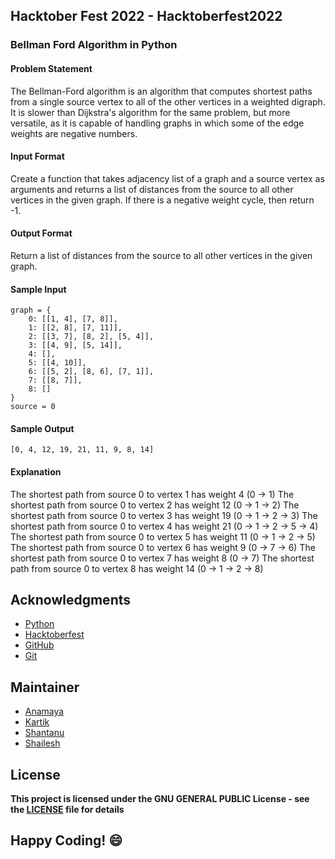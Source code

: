 ## Hacktober Fest 2022 - Hacktoberfest2022
### Bellman Ford Algorithm in Python

#### Problem Statement
The Bellman-Ford algorithm is an algorithm that computes shortest paths from a single source vertex to all of the other vertices in a weighted digraph. It is slower than Dijkstra's algorithm for the same problem, but more versatile, as it is capable of handling graphs in which some of the edge weights are negative numbers.

#### Input Format
Create a function that takes adjacency list of a graph and a source vertex as arguments and returns a list of distances from the source to all other vertices in the given graph. If there is a negative weight cycle, then return -1.

#### Output Format
Return a list of distances from the source to all other vertices in the given graph.

#### Sample Input
```
graph = {
    0: [[1, 4], [7, 8]],
    1: [[2, 8], [7, 11]],
    2: [[3, 7], [8, 2], [5, 4]],
    3: [[4, 9], [5, 14]],
    4: [],
    5: [[4, 10]],
    6: [[5, 2], [8, 6], [7, 1]],
    7: [[8, 7]],
    8: []
}
source = 0
```
#### Sample Output
```
[0, 4, 12, 19, 21, 11, 9, 8, 14]
```
#### Explanation
The shortest path from source 0 to vertex 1 has weight 4 (0 -> 1)
The shortest path from source 0 to vertex 2 has weight 12 (0 -> 1 -> 2)
The shortest path from source 0 to vertex 3 has weight 19 (0 -> 1 -> 2 -> 3)
The shortest path from source 0 to vertex 4 has weight 21 (0 -> 1 -> 2 -> 5 -> 4)
The shortest path from source 0 to vertex 5 has weight 11 (0 -> 1 -> 2 -> 5)
The shortest path from source 0 to vertex 6 has weight 9 (0 -> 7 -> 6)
The shortest path from source 0 to vertex 7 has weight 8 (0 -> 7)
The shortest path from source 0 to vertex 8 has weight 14 (0 -> 1 -> 2 -> 8)

## Acknowledgments
- [Python](https://www.python.org/)
- [Hacktoberfest](https://hacktoberfest.digitalocean.com/)
- [GitHub](https://github.com)
- [Git](https://git-scm.com/)

## Maintainer
- [Anamaya](https://www.linkedin.com/in/anamaya1729/)
- [Kartik](https://github.com/kartik007007)
- [Shantanu](https://github.com/neutralWire)
- [Shailesh](https://github.com/ShaileshKumar007)

## License
**This project is licensed under the GNU GENERAL PUBLIC License - see the [LICENSE](../../LICENSE) file for details**

## Happy Coding! :smile: